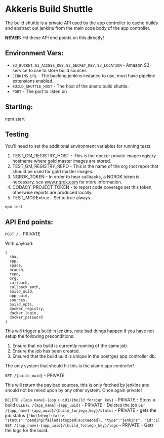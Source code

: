 # Akkeris Build Shuttle

The build shuttle is a private API used by the app controller to cache builds and abstract out jenkins from the main code body of the app controller.

**NEVER:** Hit these API end points on this directly! 

## Environment Vars:

* `S3_BUCKET`, `S3_ACCESS_KEY`, `S3_SECRET_KEY`, `S3_LOCATION` - Amazon S3 service to use to store build sources
* `JENKINS_URL` - The backing jenkins instance to use, must have pipeline extensions enabled.
* `BUILD_SHUTTLE_HOST` - The host of the alamo build shuttle.
* `PORT` - The port to listen on

## Starting:

npm start

## Testing

You'll need to set the additional environment variables for running tests:

1. TEST_GM_REGISTRY_HOST - This is the docker private image registry hostname where gold master images are stored.
2. TEST_GM_REGISTRY_REPO - This is the name of the org (not repo) that should be used for gold master images.
3. NGROK_TOKEN - In order to hear callbacks, a NGROK token is necessary, see www.ngrok.com for more information.
4. CODACY_PROJECT_TOKEN - to report code coverage set this token, otherwise reports are produced locally.
5. TEST_MODE=true - Set to true always.

```
npm test
```


## API End points:

`POST /` - PRIVATE

With payload:

```
{
  sha, 
  app,
  space, 
  branch, 
  repo, 
  org, 
  callback,
  callback_auth,
  build_uuid, 
  app_uuid, 
  sources, 
  build_opts, 
  docker_registry, 
  docker_login, 
  docker_password
}
```

This will trigger a build in jenkins, note bad things happen if you have not setup the following preconditions:

1. Ensure that no build is currently running of the same job.
2. Ensure the job has been created. 
3. Ensured that the build uuid is unique in the postrges app controller db.

The only system that should hit this is the alamo app controller!

`GET /{build_uuid}` - PRIVATE

This will return the payload sources, this is only fetched by jenkins and should not be relied upon by any other system.  Once again private!

`DELETE /{app_name}-{app_uuid}/{build_foreign_key}` - PRIVATE - Stops a build
`DELETE /{app_name}-{app_uuid}` - PRIVATE - Deletes the job
`GET /{app_name}-{app_uuid}/{build_foriegn_key}/status` - PRIVATE - gets the job status `{"building":false, "status":"pending|failed|stopped|succeeded}, "type":"jenkins", "id":1}`
`GET /{app_name}-{app_uuid}/{build_foriegn_key}/logs` - PRIVATE - Gets the logs for the build.

